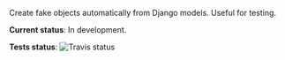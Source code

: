 Create fake objects automatically from Django models. Useful for testing.

**Current status**: In development.

**Tests status**: ![Travis status](https://travis-ci.org/magmax/django-mothers.svg)
